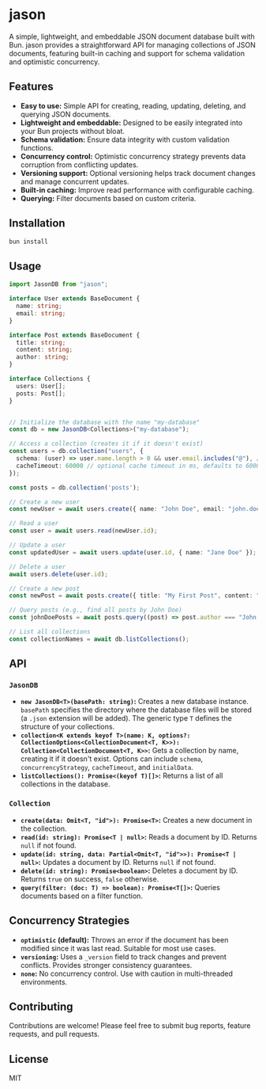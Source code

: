 # jason

A simple, lightweight, and embeddable JSON document database built with Bun.  jason provides a straightforward API for managing collections of JSON documents, featuring built-in caching and support for schema validation and optimistic concurrency.

## Features

* **Easy to use:** Simple API for creating, reading, updating, deleting, and querying JSON documents.
* **Lightweight and embeddable:**  Designed to be easily integrated into your Bun projects without bloat.
* **Schema validation:**  Ensure data integrity with custom validation functions.
* **Concurrency control:**  Optimistic concurrency strategy prevents data corruption from conflicting updates.
* **Versioning support:**  Optional versioning helps track document changes and manage concurrent updates.
* **Built-in caching:**  Improve read performance with configurable caching.
* **Querying:** Filter documents based on custom criteria.


## Installation

```bash
bun install
```

## Usage

```typescript
import JasonDB from "jason";

interface User extends BaseDocument {
  name: string;
  email: string;
}

interface Post extends BaseDocument {
  title: string;
  content: string;
  author: string;
}

interface Collections {
  users: User[];
  posts: Post[];
}


// Initialize the database with the name "my-database"
const db = new JasonDB<Collections>("my-database");

// Access a collection (creates it if it doesn't exist)
const users = db.collection("users", {
  schema: (user) => user.name.length > 0 && user.email.includes("@"), // Example schema validation
  cacheTimeout: 60000 // optional cache timeout in ms, defaults to 60000ms
});

const posts = db.collection('posts');

// Create a new user
const newUser = await users.create({ name: "John Doe", email: "john.doe@example.com" });

// Read a user
const user = await users.read(newUser.id);

// Update a user
const updatedUser = await users.update(user.id, { name: "Jane Doe" });

// Delete a user
await users.delete(user.id);

// Create a new post
const newPost = await posts.create({ title: "My First Post", content: "Hello world!", author: "John Doe" });

// Query posts (e.g., find all posts by John Doe)
const johnDoePosts = await posts.query((post) => post.author === "John Doe");

// List all collections
const collectionNames = await db.listCollections();

```


## API

### `JasonDB`

* **`new JasonDB<T>(basePath: string)`:** Creates a new database instance.  `basePath` specifies the directory where the database files will be stored (a `.json` extension will be added). The generic type `T` defines the structure of your collections.
* **`collection<K extends keyof T>(name: K, options?: CollectionOptions<CollectionDocument<T, K>>): Collection<CollectionDocument<T, K>>`:** Gets a collection by name, creating it if it doesn't exist.  Options can include `schema`, `concurrencyStrategy`, `cacheTimeout`, and `initialData`.
* **`listCollections(): Promise<(keyof T)[]>`:**  Returns a list of all collections in the database.

### `Collection`

* **`create(data: Omit<T, "id">): Promise<T>`:** Creates a new document in the collection.
* **`read(id: string): Promise<T | null>`:** Reads a document by ID. Returns `null` if not found.
* **`update(id: string, data: Partial<Omit<T, "id">>): Promise<T | null>`:** Updates a document by ID. Returns `null` if not found.
* **`delete(id: string): Promise<boolean>`:** Deletes a document by ID.  Returns `true` on success, `false` otherwise.
* **`query(filter: (doc: T) => boolean): Promise<T[]>`:** Queries documents based on a filter function.


## Concurrency Strategies

* **`optimistic` (default):**  Throws an error if the document has been modified since it was last read.  Suitable for most use cases.
* **`versioning`:**  Uses a `_version` field to track changes and prevent conflicts.  Provides stronger consistency guarantees.
* **`none`:**  No concurrency control.  Use with caution in multi-threaded environments.

## Contributing

Contributions are welcome! Please feel free to submit bug reports, feature requests, and pull requests.

## License

MIT